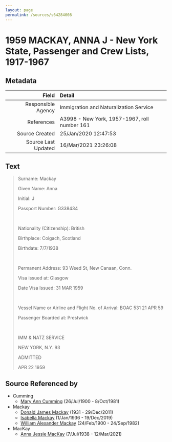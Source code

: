 ```yaml
---
layout: page
permalink: /sources/s64284008
---
```


# 1959 MACKAY, ANNA J - New York State, Passenger and Crew Lists, 1917-1967

## Metadata

Field | Detail
---:|:---
Responsible Agency | Immigration and Naturalization Service
References | A3998 - New York, 1957-1967, roll number 161
Source Created | 25/Jan/2020 12:47:53
Source Last Updated | 16/Mar/2021 23:26:08

## Text

> Surname: Mackay
>
> Given Name: Anna
>
> Initial: J
>
> Passport Number: G338434
>
> <br/>
>
> Nationality (Citizenship): British
>
> Birthplace: Coigach, Scotland
>
> Birthdate: 7/7/1938
>
> <br/>
>
> Permanent Address: 93 Weed St, New Canaan, Conn.
>
> Visa issued at: Glasgow
>
> Date Visa Issued: 31 MAR 1959
>
> <br/>
>
> Vessel Name or Airline and Flight No. of Arrival: BOAC 531 21 APR 59
>
> Passenger Boarded at: Prestwick
>
> <br/>
>
> IMM & NATZ SERVICE
>
> NEW YORK, N.Y. 93
>
> ADMITTED
>
> APR 22 1959
>

## Source Referenced by

* Cumming
  * [Mary Ann Cumming](../people/@48241984@-mary-ann-cumming-b1900-7-26-d1981-10-8.md) (26/Jul/1900 - 8/Oct/1981)
* Mackay
  * [Donald James Mackay](../people/@43065376@-donald-james-mackay-b1931-d2011-12-29.md) (1931 - 29/Dec/2011)
  * [Isabella Mackay](../people/@25303611@-isabella-mackay-b1936-1-1-d2019-12-19.md) (1/Jan/1936 - 19/Dec/2019)
  * [William Alexander Mackay](../people/@9383584@-william-alexander-mackay-b1900-2-24-d1982-9-24.md) (24/Feb/1900 - 24/Sep/1982)
* MacKay
  * [Anna Jessie MacKay](../people/@41265374@-anna-jessie-mackay-b1938-7-7-d2021-3-12.md) (7/Jul/1938 - 12/Mar/2021)
